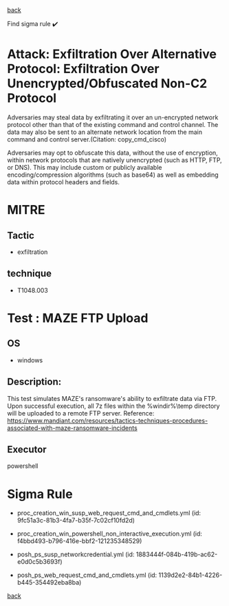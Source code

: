 
[back](../index.md)

Find sigma rule :heavy_check_mark: 

# Attack: Exfiltration Over Alternative Protocol: Exfiltration Over Unencrypted/Obfuscated Non-C2 Protocol 

Adversaries may steal data by exfiltrating it over an un-encrypted network protocol other than that of the existing command and control channel. The data may also be sent to an alternate network location from the main command and control server.(Citation: copy_cmd_cisco)

Adversaries may opt to obfuscate this data, without the use of encryption, within network protocols that are natively unencrypted (such as HTTP, FTP, or DNS). This may include custom or publicly available encoding/compression algorithms (such as base64) as well as embedding data within protocol headers and fields. 

# MITRE
## Tactic
  - exfiltration


## technique
  - T1048.003


# Test : MAZE FTP Upload
## OS
  - windows


## Description:
This test simulates MAZE's ransomware's ability to exfiltrate data via FTP.
Upon successful execution, all 7z files within the %windir%\temp directory will be uploaded to a remote FTP server. 
Reference: https://www.mandiant.com/resources/tactics-techniques-procedures-associated-with-maze-ransomware-incidents


## Executor
powershell

# Sigma Rule
 - proc_creation_win_susp_web_request_cmd_and_cmdlets.yml (id: 9fc51a3c-81b3-4fa7-b35f-7c02cf10fd2d)

 - proc_creation_win_powershell_non_interactive_execution.yml (id: f4bbd493-b796-416e-bbf2-121235348529)

 - posh_ps_susp_networkcredential.yml (id: 1883444f-084b-419b-ac62-e0d0c5b3693f)

 - posh_ps_web_request_cmd_and_cmdlets.yml (id: 1139d2e2-84b1-4226-b445-354492eba8ba)



[back](../index.md)
